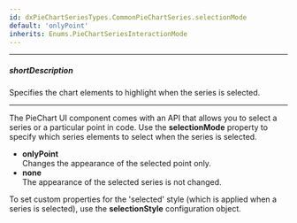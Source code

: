 ```yaml
---
id: dxPieChartSeriesTypes.CommonPieChartSeries.selectionMode
default: 'onlyPoint'
inherits: Enums.PieChartSeriesInteractionMode
---
```

---
##### shortDescription
<p>Specifies the chart elements to highlight when the series is selected.</p>

---
<p>The PieChart UI component comes with an API that allows you to select a series or a particular point in code. Use the <b>selectionMode</b> property to specify which series elements to select when the series is selected.</p>

<ul>
<li><b>onlyPoint</b><br/>
Changes the appearance of the selected point only.
</li>
<li><b>none</b><br/>
The appearance of the selected series is not changed.
</li>
</ul>

<p>To set custom properties for the 'selected' style (which is applied when a series is selected), use the <b>selectionStyle</b> configuration object.</p>

